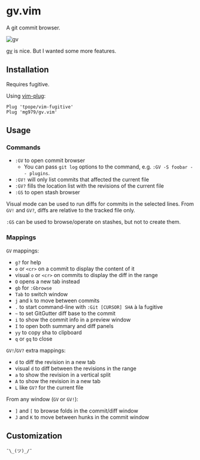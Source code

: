 gv.vim
======

A git commit browser.

![gv](https://cloud.githubusercontent.com/assets/700826/12355378/8bbf0834-bbdf-11e5-9389-1aba7cd1fec1.png)

[gv](https://github.com/junegunn/gv.vim) is nice. But I wanted some more features.


Installation
------------

Requires fugitive.

Using [vim-plug](https://github.com/junegunn/vim-plug):

```vim
Plug 'tpope/vim-fugitive'
Plug 'mg979/gv.vim'
```

Usage
-----

### Commands

- `:GV` to open commit browser
    - You can pass `git log` options to the command, e.g. `:GV -S foobar -- plugins`.
- `:GV!` will only list commits that affected the current file
- `:GV?` fills the location list with the revisions of the current file
- `:GS` to open stash browser

Visual mode can be used to run diffs for commits in the selected lines.
From `GV!` and `GV?`, diffs are relative to the tracked file only.

`:GS` can be used to browse/operate on stashes, but not to create them.


### Mappings

`GV` mappings:

- `g?` for help
- `o` or `<cr>` on a commit to display the content of it
- visual `o` or `<cr>` on commits to display the diff in the range
- `O` opens a new tab instead
- `gb` for `:Gbrowse`
- `Tab` to switch window
- `j` and `k` to move between commits
- `.` to start command-line with `:Git [CURSOR] SHA` à la fugitive
- `~` to set GitGutter diff base to the commit
- `i` to show the commit info in a preview window
- `I` to open both summary and diff panels
- `yy` to copy sha to clipboard
- `q` or `gq` to close

`GV!`/`GV?` extra mappings:

- `d` to diff the revision in a new tab
- visual `d` to diff between the revisions in the range
- `a` to show the revision in a vertical split
- `A` to show the revision in a new tab
- `L` like `GV?` for the current file

From any window (`GV` or `GV!`):

- `]` and `[` to browse folds in the commit/diff window
- `J` and `K` to move between hunks in the commit window


Customization
-------------

`¯\_(ツ)_/¯`
